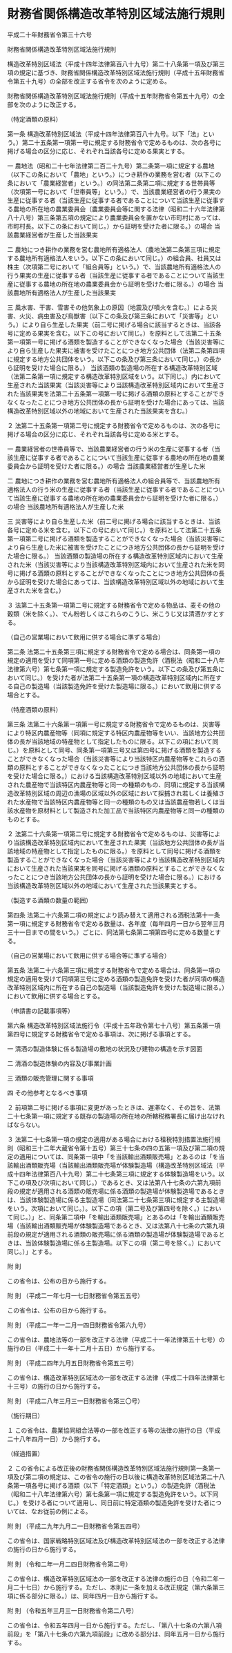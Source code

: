 # 財務省関係構造改革特別区域法施行規則

平成二十年財務省令第三十六号

財務省関係構造改革特別区域法施行規則

構造改革特別区域法（平成十四年法律第百八十九号）第二十八条第一項及び第三項の規定に基づき、財務省関係構造改革特別区域法施行規則（平成十五年財務省令第五十九号）の全部を改正する省令を次のように定める。

財務省関係構造改革特別区域法施行規則（平成十五年財務省令第五十九号）の全部を次のように改正する。

（特定酒類の原料）

第一条 構造改革特別区域法（平成十四年法律第百八十九号。以下「法」という。）第二十五条第一項第一号に規定する財務省令で定めるものは、次の各号に掲げる場合の区分に応じ、それぞれ当該各号に定める果実とする。

一 農地法（昭和二十七年法律第二百二十九号）第二条第一項に規定する農地（以下この条において「農地」という。）につき耕作の業務を営む者（以下この条において「農業経営者」という。）の同法第二条第二項に規定する世帯員等（次項第一号において「世帯員等」という。）で、当該農業経営者の行う果実の生産に従事する者（当該生産に従事する者であることについて当該生産に従事する農地の所在地の農業委員会（農業委員会等に関する法律（昭和二十六年法律第八十八号）第三条第五項の規定により農業委員会を置かない市町村にあっては、市町村長。以下この条において同じ。）から証明を受けた者に限る。）の場合 当該農業経営者が生産した当該果実

二 農地につき耕作の業務を営む農地所有適格法人（農地法第二条第三項に規定する農地所有適格法人をいう。以下この条において同じ。）の組合員、社員又は株主（次項第二号において「組合員等」という。）で、当該農地所有適格法人の行う果実の生産に従事する者（当該生産に従事する者であることについて当該生産に従事する農地の所在地の農業委員会から証明を受けた者に限る。）の場合 当該農地所有適格法人が生産した当該果実

三 風水害、干害、雪害その他気象上の原因（地震及び噴火を含む。）による災害、火災、病虫害及び鳥獣害（以下この条及び第三条において「災害等」という。）により自ら生産した果実（前二号に掲げる場合に該当するときは、当該各号に定める果実を含む。以下この号において同じ。）を原料として法第二十五条第一項第一号に掲げる酒類を製造することができなくなった場合（当該災害等により自ら生産した果実に被害を受けたことにつき地方公共団体（法第二条第四項に規定する地方公共団体をいう。以下この条及び第三条において同じ。）の長から証明を受けた場合に限る。） 当該酒類の製造場の所在する構造改革特別区域（法第二条第一項に規定する構造改革特別区域をいう。以下同じ。）内において生産された当該果実（当該災害等により当該構造改革特別区域内において生産された当該果実を法第二十五条第一項第一号に掲げる酒類の原料とすることができなくなったことにつき地方公共団体の長から証明を受けた場合にあっては、当該構造改革特別区域以外の地域において生産された当該果実を含む。）

２ 法第二十五条第一項第二号に規定する財務省令で定めるものは、次の各号に掲げる場合の区分に応じ、それぞれ当該各号に定める米とする。

一 農業経営者の世帯員等で、当該農業経営者の行う米の生産に従事する者（当該生産に従事する者であることについて当該生産に従事する農地の所在地の農業委員会から証明を受けた者に限る。）の場合 当該農業経営者が生産した米

二 農地につき耕作の業務を営む農地所有適格法人の組合員等で、当該農地所有適格法人の行う米の生産に従事する者（当該生産に従事する者であることについて当該生産に従事する農地の所在地の農業委員会から証明を受けた者に限る。）の場合 当該農地所有適格法人が生産した米

三 災害等により自ら生産した米（前二号に掲げる場合に該当するときは、当該各号に定める米を含む。以下この号において同じ。）を原料として法第二十五条第一項第二号に掲げる酒類を製造することができなくなった場合（当該災害等により自ら生産した米に被害を受けたことにつき地方公共団体の長から証明を受けた場合に限る。） 当該酒類の製造場の所在する構造改革特別区域内において生産された米（当該災害等により当該構造改革特別区域内において生産された米を同号に掲げる酒類の原料とすることができなくなったことにつき地方公共団体の長から証明を受けた場合にあっては、当該構造改革特別区域以外の地域において生産された米を含む。）

３ 法第二十五条第一項第二号に規定する財務省令で定める物品は、麦その他の穀類（米を除く。）、でん粉若しくはこれらのこうじ、米こうじ又は清酒かすとする。

（自己の営業場において飲用に供する場合に準ずる場合）

第二条 法第二十五条第三項に規定する財務省令で定める場合は、同条第一項の規定の適用を受けて同項第一号に定める酒類の製造免許（酒税法（昭和二十八年法律第六号）第七条第一項に規定する製造免許をいう。以下この条及び第五条において同じ。）を受けた者が法第二十五条第一項の構造改革特別区域内に所在する自己の製造場（当該製造免許を受けた製造場に限る。）において飲用に供する場合とする。

（特産酒類の原料）

第三条 法第二十六条第一項第一号に規定する財務省令で定めるものは、災害等により特区内農産物等（同項に規定する特区内農産物等をいい、当該地方公共団体の長が当該地域の特産物として指定したものに限る。以下この項において同じ。）を原料として同号、同条第一項第三号又は第四号に掲げる酒類を製造することができなくなった場合（当該災害等により当該特区内農産物等をこれらの酒類の原料とすることができなくなったことにつき当該地方公共団体の長から証明を受けた場合に限る。）における当該構造改革特別区域以外の地域において生産された農産物で当該特区内農産物等と同一の種類のもの、同項に規定する当該構造改革特別区域の周辺の漁場の区域以外の区域において採捕され若しくは養殖された水産物で当該特区内農産物等と同一の種類のもの又は当該農産物若しくは当該水産物を原材料として製造された加工品で当該特区内農産物等と同一の種類のものとする。

２ 法第二十六条第一項第二号に規定する財務省令で定めるものは、災害等により当該構造改革特別区域内において生産された果実（当該地方公共団体の長が当該地域の特産物として指定したものに限る。）を原料として同号に掲げる酒類を製造することができなくなった場合（当該災害等により当該構造改革特別区域内において生産された当該果実を同号に掲げる酒類の原料とすることができなくなったことにつき当該地方公共団体の長から証明を受けた場合に限る。）における当該構造改革特別区域以外の地域において生産された当該果実とする。

（製造する酒類の数量の範囲）

第四条 法第二十六条第二項の規定により読み替えて適用される酒税法第十一条第一項に規定する財務省令で定める数量は、各年度（毎年四月一日から翌年三月三十一日までの間をいう。）ごとに、同法第七条第二項第四号に定める数量とする。

（自己の営業場において飲用に供する場合等に準ずる場合）

第五条 法第二十六条第三項に規定する財務省令で定める場合は、同条第一項の規定の適用を受けて同項第三号に定める酒類の製造免許を受けた者が同項の構造改革特別区域内に所在する自己の製造場（当該製造免許を受けた製造場に限る。）において飲用に供する場合とする。

（申請書の記載事項等）

第六条 構造改革特別区域法施行令（平成十五年政令第七十八号）第五条第一項第四号に規定する財務省令で定める事項は、次に掲げる事項とする。

一 清酒の製造体験に係る製造場の敷地の状況及び建物の構造を示す図面

二 清酒の製造体験の内容及び事業計画

三 酒類の販売管理に関する事項

四 その他参考となるべき事項

２ 前項第二号に掲げる事項に変更があったときは、遅滞なく、その旨を、法第二十七条第一項に規定する既存の製造場の所在地の所轄税務署長に届け出なければならない。

３ 法第二十七条第一項の規定の適用がある場合における租税特別措置法施行規則（昭和三十二年大蔵省令第十五号）第三十七条の四の五第一項及び第二項の規定の適用については、同条第一項中「を当該輸出酒類販売場」とあるのは「を当該輸出酒類販売場（当該輸出酒類販売場が体験製造場（構造改革特別区域法（平成十四年法律第百八十九号）第二十七条第三項に規定する体験製造場をいう。以下この項及び次項において同じ。）であるとき、又は法第八十七条の六第九項前段の規定が適用される酒類の販売場に係る酒類の製造場が体験製造場であるときは、当該体験製造場に係る主製造場（同法第二十七条第三項に規定する主製造場をいう。次項において同じ。）。以下この項（第二号及び第四号を除く。）において同じ。）」と、同条第二項中「を輸出酒類販売場」とあるのは「を輸出酒類販売場（当該輸出酒類販売場が体験製造場であるとき、又は法第八十七条の六第九項前段の規定が適用される酒類の販売場に係る酒類の製造場が体験製造場であるときは、当該体験製造場に係る主製造場。以下この項（第二号を除く。）において同じ。）」とする。

附 則

この省令は、公布の日から施行する。

附 則 （平成二一年七月一七日財務省令第五五号）

この省令は、公布の日から施行する。

附 則 （平成二一年一二月一四日財務省令第六九号）

この省令は、農地法等の一部を改正する法律（平成二十一年法律第五十七号）の施行の日（平成二十一年十二月十五日）から施行する。

附 則 （平成二四年九月五日財務省令第五三号）

この省令は、構造改革特別区域法の一部を改正する法律（平成二十四年法律第七十三号）の施行の日から施行する。

附 則 （平成二八年三月三一日財務省令第三〇号）

（施行期日）

１ この省令は、農業協同組合法等の一部を改正する等の法律の施行の日（平成二十八年四月一日）から施行する。

（経過措置）

２ この省令による改正後の財務省関係構造改革特別区域法施行規則第一条第一項及び第二項の規定は、この省令の施行の日以後に構造改革特別区域法第二十八条第一項各号に掲げる酒類（以下「特定酒類」という。）の製造免許（酒税法（昭和二十八年法律第六号）第七条第一項に規定する製造免許をいう。以下同じ。）を受ける者について適用し、同日前に特定酒類の製造免許を受けた者については、なお従前の例による。

附 則 （平成二九年九月二一日財務省令第五四号）

この省令は、国家戦略特別区域法及び構造改革特別区域法の一部を改正する法律の施行の日から施行する。

附 則 （令和二年一月二四日財務省令第二号）

この省令は、構造改革特別区域法の一部を改正する法律の施行の日（令和二年一月二十七日）から施行する。ただし、本則に一条を加える改正規定（第六条第三項に係る部分に限る。）は、同年四月一日から施行する。

附 則 （令和五年三月三一日財務省令第二八号）

この省令は、令和五年四月一日から施行する。ただし、「第八十七条の六第八項前段」を「第八十七条の六第九項前段」に改める部分は、同年五月一日から施行する。
